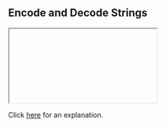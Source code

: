 ##  Encode and Decode Strings 

<iframe></iframe>

Click [here](Explanation.md) for an explanation.

